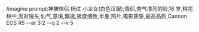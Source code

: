 /imagine prompt:神雕侠侣 杨过 小龙女(白色汉服),情侣,秀气漂亮的脸,18 岁,桃花林中,面对镜头,仙气,意境,飘逸,极度细致,半身,照片,电影质感,最高品质,Cannon EOS R5 --ar 3:2 --q 2 --v 5
